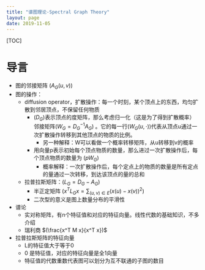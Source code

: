 ```yaml
---
title: "谱图理论-Spectral Graph Theory"
layout: page
date: 2019-11-05
---
```

[TOC]

# 导言
- 图的邻接矩阵 $(A_G(u, v))$
- 图的操作：
    - diffusion operator，扩散操作：每一个时刻，某个顶点上的东西，均匀扩散到邻居顶点，不保留任何物质
        - $(D_G)$表示顶点的度矩阵，那么考虑归一化（这是为了得到扩散概率）邻接矩阵$(W_G = D_G^{-1} A_G)$ 。它的每一行$(W_G(u, \cdot))$代表从顶点u通过一次扩散操作转移到其他顶点的物质的比例。
            - 另一种解释：W可以看做一个概率转移矩阵，从u转移到v的概率
        - 用向量p表示初始每个顶点物质的数量，那么进过一次扩散操作后，每个顶点物质的数量为 $(p W_G)$
            - 概率解释：一次扩散操作后，每个定点上的物质的数量是所有定点的量通过一次转移，到达该顶点的量的总和
    - 拉普拉斯矩阵：$(L_G = D_G - A_G)$
        - 半正定矩阵 $(x^T L_G x  = \sum_{(u,v) \in E} (x(u) - x(v))^2)$
        - 二次型的意义是图上数量分布的平滑性
- 谱论 
    - 实对称矩阵，有n个特征值和对应的特征向量。线性代数的基础知识，不多介绍
    - 瑞利商 $(\frac{x^T M x}{x^T x})$
- 拉普拉斯矩阵的特征向量
    - L的特征值大于等于0
    - 0 是特征值，对应的特征向量是全1向量
    - 特征值的代数重数代表图可以划分为互不联通的子图的数目
    
 

